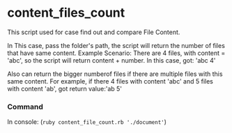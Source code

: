 # content_files_count

This script used for case find out and compare File Content.

In This case, pass the folder's path, the script will return the number of files that have same content.
Example Scenario: There are 4 files, with content = 'abc', so the script will return content + number. In this case, got: 'abc 4'

Also can return the bigger numberof files if there are multiple files with this same content.
For example, if there 4 files with content 'abc' and 5 files with content 'ab', got return value:'ab 5'

### Command
In console: (`ruby content_file_count.rb './document'`)